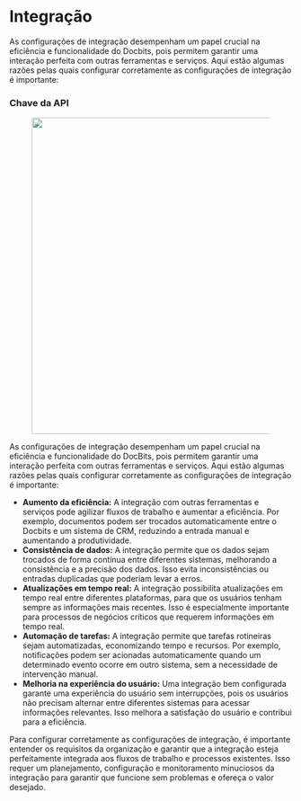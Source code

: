 # Integração

As configurações de integração desempenham um papel crucial na eficiência e funcionalidade do Docbits, pois permitem garantir uma interação perfeita com outras ferramentas e serviços. Aqui estão algumas razões pelas quais configurar corretamente as configurações de integração é importante:

### Chave da API

<figure><img src="https://lh7-us.googleusercontent.com/lFBSwUxiK35KkhYh46gw35BsD10rvHK6_1_Tnf449-jd2WJleDhxPzHpUmNdbP1mst5TkLBpGj5iJyiR_Dxpbta6S9p4Rb3FWj7RIc628Kw-RgqpVvLDYggagjuFI1DdLfOJqkTWHBE0JLQRolTWvOc" alt="" width="563"><figcaption></figcaption></figure>

As configurações de integração desempenham um papel crucial na eficiência e funcionalidade do DocBits, pois permitem garantir uma interação perfeita com outras ferramentas e serviços. Aqui estão algumas razões pelas quais configurar corretamente as configurações de integração é importante:

* **Aumento da eficiência:** A integração com outras ferramentas e serviços pode agilizar fluxos de trabalho e aumentar a eficiência. Por exemplo, documentos podem ser trocados automaticamente entre o Docbits e um sistema de CRM, reduzindo a entrada manual e aumentando a produtividade.
* **Consistência de dados:** A integração permite que os dados sejam trocados de forma contínua entre diferentes sistemas, melhorando a consistência e a precisão dos dados. Isso evita inconsistências ou entradas duplicadas que poderiam levar a erros.
* **Atualizações em tempo real:** A integração possibilita atualizações em tempo real entre diferentes plataformas, para que os usuários tenham sempre as informações mais recentes. Isso é especialmente importante para processos de negócios críticos que requerem informações em tempo real.
* **Automação de tarefas:** A integração permite que tarefas rotineiras sejam automatizadas, economizando tempo e recursos. Por exemplo, notificações podem ser acionadas automaticamente quando um determinado evento ocorre em outro sistema, sem a necessidade de intervenção manual.
* **Melhoria na experiência do usuário:** Uma integração bem configurada garante uma experiência do usuário sem interrupções, pois os usuários não precisam alternar entre diferentes sistemas para acessar informações relevantes. Isso melhora a satisfação do usuário e contribui para a eficiência.

Para configurar corretamente as configurações de integração, é importante entender os requisitos da organização e garantir que a integração esteja perfeitamente integrada aos fluxos de trabalho e processos existentes. Isso requer um planejamento, configuração e monitoramento minuciosos da integração para garantir que funcione sem problemas e ofereça o valor desejado.
